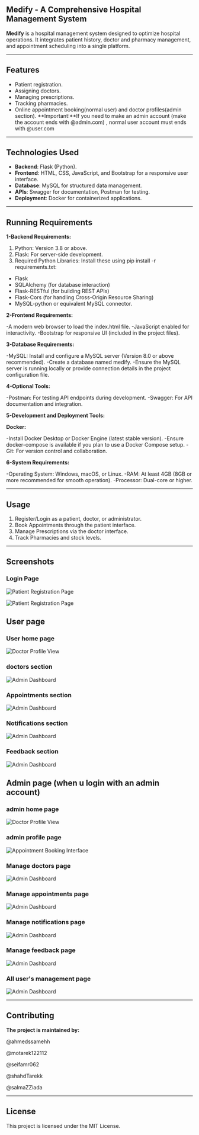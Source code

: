 ## Medify - A Comprehensive Hospital Management System

**Medify** is a hospital management system designed to optimize hospital operations. It integrates patient history, doctor and pharmacy management, and appointment scheduling into a single platform.

---

## Features
- Patient registration.
- Assigning doctors.
- Managing prescriptions.
- Tracking pharmacies.
- Online appointment booking(normal user) and doctor profiles(admin section).
**Important:**If you need to make an admin account (make the account ends with @admin.com) , normal user account must ends with @user.com

---

## Technologies Used
- **Backend**: Flask (Python).
- **Frontend**: HTML, CSS, JavaScript, and Bootstrap for a responsive user interface.
- **Database**: MySQL for structured data management.
- **APIs**: Swagger for documentation, Postman for testing.
- **Deployment**: Docker for containerized applications.

---

## Running Requirements

**1-Backend Requirements:**

1. Python: Version 3.8 or above.
2. Flask: For server-side development.
3. Required Python Libraries: Install these using pip install -r requirements.txt:
- Flask
- SQLAlchemy (for database interaction)
- Flask-RESTful (for building REST APIs)
- Flask-Cors (for handling Cross-Origin Resource Sharing)
- MySQL-python or equivalent MySQL connector.

 
**2-Frontend Requirements:**

-A modern web browser to load the index.html file.
-JavaScript enabled for interactivity.
-Bootstrap for responsive UI (included in the project files).

**3-Database Requirements:**

-MySQL: Install and configure a MySQL server (Version 8.0 or above recommended).
-Create a database named medify.
-Ensure the MySQL server is running locally or provide connection details in the project configuration file.


**4-Optional Tools:**

-Postman: For testing API endpoints during development.
-Swagger: For API documentation and integration.

**5-Development and Deployment Tools:**

**Docker:**

-Install Docker Desktop or Docker Engine (latest stable version).
-Ensure docker-compose is available if you plan to use a Docker Compose setup.
-Git: For version control and collaboration.

**6-System Requirements:**

-Operating System: Windows, macOS, or Linux.
-RAM: At least 4GB (8GB or more recommended for smooth operation).
-Processor: Dual-core or higher.

---

## Usage
1. Register/Login as a patient, doctor, or administrator.
2. Book Appointments through the patient interface.
3. Manage Prescriptions via the doctor interface.
4. Track Pharmacies and stock levels.

---

## Screenshots

### Login Page
![Patient Registration Page](screenshots/login1.png)

![Patient Registration Page](screenshots/login2.png)

## User page

### User home page
![Doctor Profile View](screenshots/uhp.png)


### doctors section
![Admin Dashboard](screenshots/dch.png)

### Appointments section
![Admin Dashboard](screenshots/au.png)

### Notifications section
![Admin Dashboard](screenshots/nu.png)

### Feedback section
![Admin Dashboard](screenshots/fu.png)



## Admin page (when u login with an admin account)

### admin home page
![Doctor Profile View](screenshots/ah.png)

### admin profile page
![Appointment Booking Interface](screenshots/ap.png)

### Manage doctors page
![Admin Dashboard](screenshots/md.png)

### Manage appointments page
![Admin Dashboard](screenshots/ma.png)

### Manage notifications page
![Admin Dashboard](screenshots/n.png)

### Manage feedback page
![Admin Dashboard](screenshots/mf.png)

### All user's management page
![Admin Dashboard](screenshots/mu.png)



---

## Contributing

**The project is maintained by:**

@ahmedssamehh

@motarek122112

@seifamr062

@shahdTarekk

@salmaZZiada

---

## License

This project is licensed under the MIT License.






